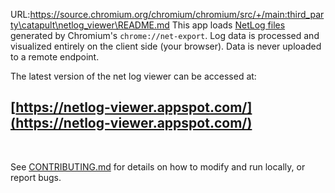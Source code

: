 URL:https://source.chromium.org/chromium/chromium/src/+/main:third_party\catapult\netlog_viewer\README.md
This app loads [NetLog
files](https://www.chromium.org/developers/design-documents/network-stack/netlog)
generated by Chromium's `chrome://net-export`. Log data is processed and
visualized entirely on the client side (your browser). Data is never uploaded
to a remote endpoint.

The latest version of the net log viewer can be accessed at:

## [https://netlog-viewer.appspot.com/](https://netlog-viewer.appspot.com/)

&nbsp; 

See [CONTRIBUTING.md](CONTRIBUTING.md) for details on how to modify and run locally, or report bugs.

